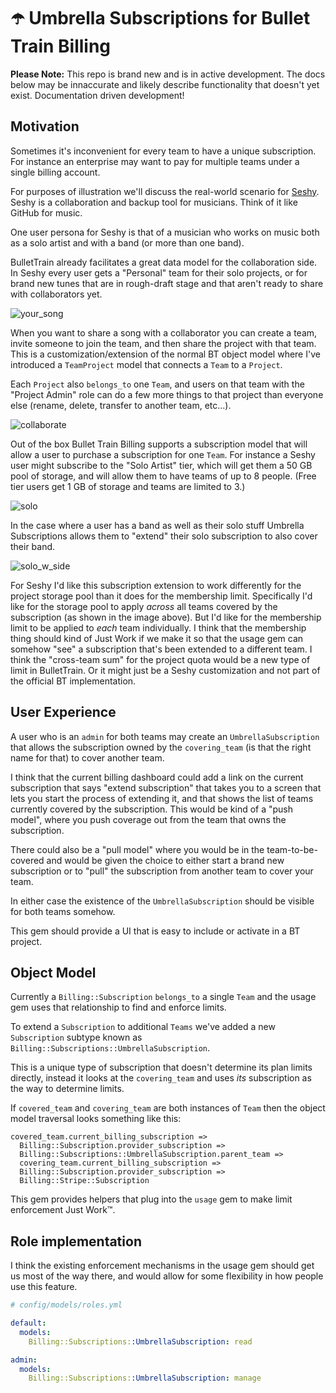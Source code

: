 # ☂️  Umbrella Subscriptions for Bullet Train Billing

**Please Note:** This repo is brand new and is in active development. The docs below may be innaccurate
and likely describe functionality that doesn't yet exist. Documentation driven development!

## Motivation

Sometimes it's inconvenient for every team to have a unique subscription. For instance an enterprise
may want to pay for multiple teams under a single billing account.

For purposes of illustration we'll discuss the real-world scenario for [Seshy](https://seshy.me). Seshy
is a collaboration and backup tool for musicians. Think of it like GitHub for music.

One user persona for Seshy is that of a musician who works on music both as a solo artist and with a band
(or more than one band).

BulletTrain already facilitates a great data model for the collaboration side. In Seshy every user gets a
"Personal" team for their solo projects, or for brand new tunes that are in rough-draft stage and that
aren't ready to share with collaborators yet.

![your_song](https://user-images.githubusercontent.com/58702/236494773-df1b9285-11e5-45c3-8dfc-1b8149d97955.png)

When you want to share a song with a collaborator you can create a team, invite someone to join the team,
and then share the project with that team. This is a customization/extension of the normal BT object model
where I've introduced a `TeamProject` model that connects a `Team` to a `Project`.

Each `Project` also `belongs_to` one `Team`, and users on that team with the "Project Admin" role can do a
few more things to that project than everyone else (rename, delete, transfer to another team, etc...).

![collaborate](https://user-images.githubusercontent.com/58702/236495741-2ccdbb6e-4435-4f1e-8fc3-630e2fab1018.png)

Out of the box Bullet Train Billing supports a subscription model that will allow a user to purchase a subscription for
one `Team`. For instance a Seshy user might subscribe to the "Solo Artist" tier, which will get them a 50
GB pool of storage, and will allow them to have teams of up to 8 people. (Free tier users get 1 GB of storage
and teams are limited to 3.)

![solo](https://user-images.githubusercontent.com/58702/236496148-8b6b4587-95aa-4b15-940a-c978805d4e5c.png)

In the case where a user has a band as well as their solo stuff Umbrella Subscriptions allows them to "extend"
their solo subscription to also cover their band.

![solo_w_side](https://user-images.githubusercontent.com/58702/236496786-8aea4d96-dc97-418f-8361-1b2bacb18bec.png)

For Seshy I'd like this subscription extension to work differently for the project storage pool than it does
for the membership limit. Specifically I'd like for the storage pool to apply _across_ all teams covered by
the subscription (as shown in the image above). But I'd like for the membership limit to be applied to _each_
team individually. I think that the membership thing should kind of Just Work if we make it so that the usage
gem can somehow "see" a subscription that's been extended to a different team. I think the "cross-team sum"
for the project quota would be a new type of limit in BulletTrain. Or it might just be a Seshy customization
and not part of the official BT implementation.

## User Experience

A user who is an `admin` for both teams may create an `UmbrellaSubscription` that allows the subscription owned
by the `covering_team` (is that the right name for that) to cover another team.

I think that the current billing dashboard could add a link on the current subscription that says "extend subscription"
that takes you to a screen that lets you start the process of extending it, and that shows the list of teams currently
covered by the subscription. This would be kind of a "push model", where you push coverage out from the team that owns
the subscription.

There could also be a "pull model" where you would be in the team-to-be-covered and would be given the choice to either
start a brand new subscription or to "pull" the subscription from another team to cover your team.

In either case the existence of the `UmbrellaSubscription` should be visible for both teams somehow.

This gem should provide a UI that is easy to include or activate in a BT project.

## Object Model

Currently a `Billing::Subscription` `belongs_to` a single `Team` and the usage gem uses that relationship to find and enforce limits.

To extend a `Subscription` to additional `Teams` we've added a new `Subscription` subtype known as `Billing::Subscriptions::UmbrellaSubscription`.

This is a unique type of subscription that doesn't determine its plan limits directly, instead it looks at the `covering_team` and
uses _its_ subscription as the way to determine limits.

If `covered_team` and `covering_team` are both instances of `Team` then the object model traversal looks something like this:

```
covered_team.current_billing_subscription =>
  Billing::Subscription.provider_subscription =>
  Billing::Subscriptions::UmbrellaSubscription.parent_team =>
  covering_team.current_billing_subscription =>
  Billing::Subscription.provider_subscription =>
  Billing::Stripe::Subscription
```

This gem provides helpers that plug into the `usage` gem to make limit enforcement Just Work™.

## Role implementation

I think the existing enforcement mechanisms in the usage gem should get us most of the way there, and would allow for some flexibility
in how people use this feature.

```yml
# config/models/roles.yml

default:
  models:
    Billing::Subscriptions::UmbrellaSubscription: read

admin:
  models:
    Billing::Subscriptions::UmbrellaSubscription: manage
```
